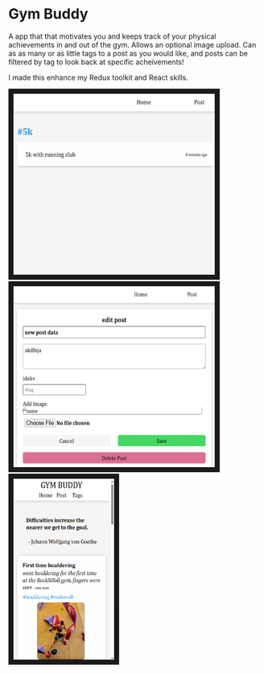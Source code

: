 # Gym Buddy

A app that that motivates you and keeps track of your physical achievements in and out of the gym. Allows an optional image upload. Can as as many or as little tags to a post as you would like, and posts can be filtered by tag to look back at specific acheivements!

I made this enhance my Redux toolkit and React skills. 

<img src="https://github.com/mangoinatree/gymBuddy/blob/master/public/assets/tagPage.png" 
alt="IMAGE ALT TEXT HERE" width="400" height="360" border="10" />
<img src="https://github.com/mangoinatree/gymBuddy/blob/master/public/assets/editPage.png" 
alt="IMAGE ALT TEXT HERE" width="400" height="360" border="10" />
<img src="https://github.com/mangoinatree/gymBuddy/blob/master/public/assets/home.png" 
alt="IMAGE ALT TEXT HERE" width="200" height="360" border="10" />

